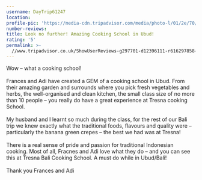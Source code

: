 ```yaml
---
username: DayTrip61247
location:
profile-pic: 'https://media-cdn.tripadvisor.com/media/photo-l/01/2e/70/93/avatar019.jpg'
number-reviews:
title: Look no further! Amazing Cooking School in Ubud!
rating: '5'
permalink: >-
  //www.tripadvisor.co.uk/ShowUserReviews-g297701-d12396111-r616297858-Tresna_Bali_Cooking_School-Ubud_Bali.html
---
```


Wow – what a cooking school!&nbsp;<br><br>Frances and Adi have created a GEM of a cooking school in Ubud. From their amazing garden and surrounds where you pick fresh vegetables and herbs, the well-organised and clean kitchen, the small class size of no more than 10 people – you really do have a great experience at Tresna cooking School.<br><br>My husband and I learnt so much during the class, for the rest of our Bali trip we knew exactly what the traditional foods, flavours and quality were – particularly the banana green crepes – the best we had was at Tresna!<br><br>There is a real sense of pride and passion for traditional Indonesian cooking. Most of all, Fracnes and Adi love what they do – and you can see this at Tresna Bali Cooking School. A must do while in Ubud/Bali!<br><br>Thank you Frances and Adi